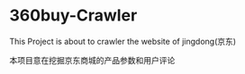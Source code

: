 360buy-Crawler
==============

This Project is about to crawler the website of jingdong(京东)

本项目意在挖掘京东商城的产品参数和用户评论
